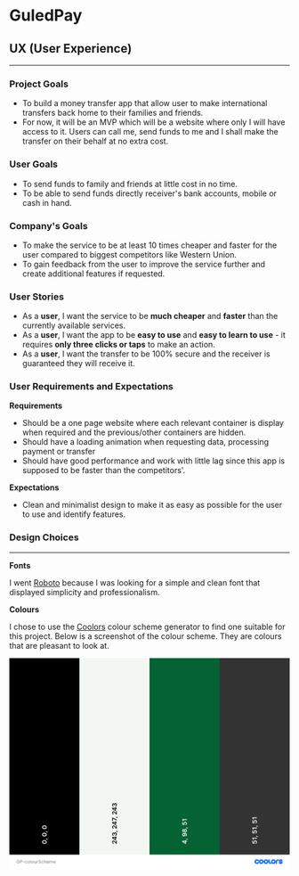 # GuledPay

## UX (User Experience) 
---
### Project Goals 
* To build a money transfer app that allow user to make international transfers back home to their families and friends. 
* For now, it will be an MVP which will be a website where only I will have access to it. Users can call me, send funds to me and I shall make the transfer on their behalf at no extra cost.

### User Goals
* To send funds to family and friends at little cost in no time.
* To be able to send funds directly receiver's bank accounts, mobile or cash in hand.

### Company's Goals
* To make the service to be at least 10 times cheaper and faster for the user compared to biggest competitors like Western Union.
* To gain feedback from the user to improve the service further and create additional features if requested.

### User Stories
* As a **user**, I want the service to be **much cheaper** and **faster** than the currently available services.
* As a **user**, I want the app to be **easy to use** and **easy to learn to use** - it requires **only three clicks or taps** to make an action.
* As a **user**, I want the transfer to be 100% secure and the receiver is guaranteed they will receive it.

### User Requirements and Expectations
**Requirements**
* Should be a one page website where each relevant container is display when required and the previous/other containers are hidden. 
* Should have a loading animation when requesting data, processing payment or transfer
* Should have good performance and work with little lag since this app is supposed to be faster than the competitors'.

**Expectations**
* Clean and minimalist design to make it as easy as possible for the user to use and identify features.

### Design Choices 
---
**Fonts**

I went [Roboto](https://fonts.google.com/specimen/Roboto?sort=popularity) because I was looking for a simple and clean font that displayed simplicity and professionalism.

**Colours**

I chose to use the [Coolors](https://coolors.co/) colour scheme generator to find one suitable for this project. Below is a screenshot of the colour scheme. They are colours that are pleasant to look at.

![Colour Scheme](assets/wireframes/GP-colourScheme.png)